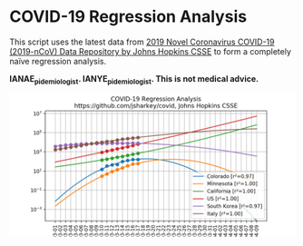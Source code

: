 
# COVID-19 Regression Analysis

This script uses the latest data from 
[2019 Novel Coronavirus COVID-19 (2019-nCoV) Data Repository by Johns Hopkins CSSE](https://github.com/CSSEGISandData/COVID-19/) to form  a completely naïve regression analysis.

<b>IANAE<sub>pidemiologist</sub>. IANYE<sub>pidemiologist</sub>. This is not medical advice.</b>

![Latest data](03-17.png)

